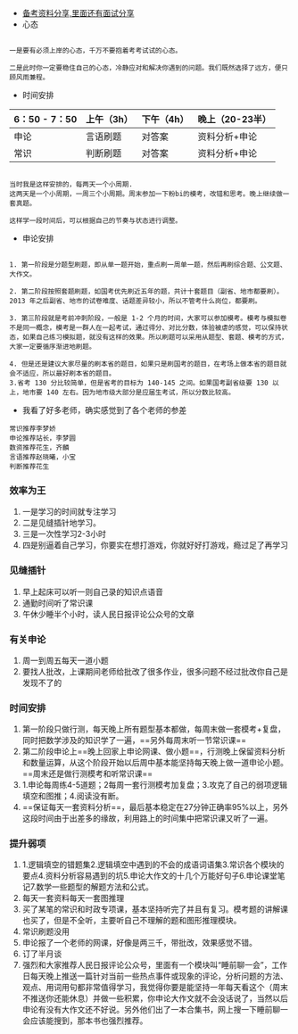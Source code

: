 - [备考资料分享,里面还有面试分享](https://bbs.qzzn.com/thread-16920969-1-1.html)
- 心态
```

一是要有必须上岸的心态，千万不要抱着考考试试的心态。

二是此时你一定要稳住自己的心态，冷静应对和解决你遇到的问题。我们既然选择了远方，便只顾风雨兼程。
```

- 时间安排


6：50 - 7：50 | 上午（3h） | 下午（4h） | 晚上（20-23半）
---|---|---|---
申论 | 言语刷题 | 对答案 | 资料分析+申论
常识 | 判断刷题 | 对答案 | 资料分析+申论
 

```

当时我是这样安排的，每两天一个小周期.
这两天是一个小周期，一周三个小周期。周末参加一下粉bi的模考，改错和思考。晚上继续做一套真题。

这样学一段时间后，可以根据自己的节奏与状态进行调整。
```

- 申论安排

```

1. 第一阶段是分题型刷题，即从单一题开始，重点刷一周单一题，然后再刷综合题、公文题、大作文。

2. 第二阶段按照套题刷题，如国考优先刷近五年的题，共计十套题目（副省、地市都要刷）。2013 年之后副省、地市的试卷难度、话题差异较小，所以不管考什么岗位，都要刷。

3. 第三阶段就是考前冲刺阶段，一般是 1-2 个月的时间，大家可以参加模考。模考与模拟卷不是同一概念，模考是一群人在一起考试，通过得分、对比分数，体验被虐的感觉，可以保持状态，如果自己练习模拟题，就没有这样的效果。所以刷题可以采用从题型、套题、模考的方式，大家一定要循序渐进地刷题。

4. 但是还是建议大家尽量的刷本省的题目，如果只是刷国考的题目，在考场上做本省的题目就会不适应，所以最好刷本省的题目。
3.省考 130 分比较简单，但是省考的目标为 140-145 之间。如果国考副省级要 130 以上，地市要 140 左右。因为地市级大部分是应届生考试，所以分数比较高。
```


- 我看了好多老师，确实感觉到了各个老师的参差
```
常识推荐李梦娇
申论推荐站长，李梦圆
数资推荐花生，齐麟
言语推荐赵晓曦，小宝
判断推荐花生
```

### 效率为王

1.  一是学习的时间就专注学习
2.  二是见缝插针地学习。
3.  三是一次性学习2-3小时
4.  四是别逼着自己学习，你要实在想打游戏，你就好好打游戏，瘾过足了再学习
  

### 见缝插针
1. 早上起床可以听一则自己录的知识点语音
2. 通勤时间听了常识课
3. 午休少睡半个小时，读人民日报评论公众号的文章


### 有关申论

1. 周一到周五每天一道小题
2. 要找人批改，上课期间老师给批改了很多作业，很多问题不经过批改你自己是发现不了的


### 时间安排

1.  第一阶段只做行测，每天晚上所有题型基本都做，每周末做一套模考+复盘，同时把数学涉及的知识学了一遍，==另外每周末听一节常识课==
2.  第二阶段申论上==晚上回家上申论网课、做小题==，行测晚上保留资料分析和数量运算，从这个阶段开始以后周中基本能坚持每天晚上做一道申论小题。==周末还是做行测模考和听常识课==
3.  1.申论每周练4-5道题；2每周一套行测模考加复盘；3.攻克了自己的弱项逻辑填空和图推；4.阅读没有断。
4.  ==保证每天一套资料分析==，最后基本稳定在27分钟正确率95%以上，另外这段时间由于出差多的缘故，利用路上的时间集中把常识课又听了一遍。

### 提升弱项

1.  1.逻辑填空的错题集2.逻辑填空中遇到的不会的成语词语集3.常识各个模块的要点4.资料分析容易遇到的坑5.申论大作文的十几个万能好句子6.申论课堂笔记7.数学一些题型的解题方法和公式。
2.  每天一套资料每天一套图推理
3.  买了某笔的常识和时政专项课，基本坚持听完了并且有复习。模考题的讲解课也买了，但是不全听，主要听自己不理解的题和图形推理模块。
4.  常识刷题没用
5.  申论报了一个老师的网课，好像是两三千，带批改，效果感觉不错。
6.  订了半月谈
7.  强烈和大家推荐人民日报评论公众号，里面有一个模块叫“睡前聊一会”，工作日每天晚上推送一篇针对当前一些热点事件或现象的评论，分析问题的方法、观点、用词用句都非常值得学习，我觉得你要是能坚持一年每天看这个（周末不推送你还能休息）并做一些积累，你申论大作文就不会没话说了，当然以后申论有没有大作文还不好说。另外他们出了一本合集书，网上搜一下睡前聊一会应该能搜到，那本书也强烈推荐。
